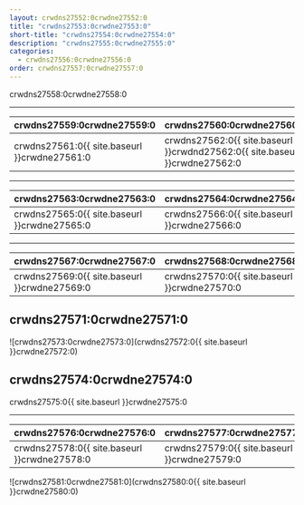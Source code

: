 ```yaml
---
layout: crwdns27552:0crwdne27552:0
title: "crwdns27553:0crwdne27553:0"
short-title: "crwdns27554:0crwdne27554:0"
description: "crwdns27555:0crwdne27555:0"
categories:
  - crwdns27556:0crwdne27556:0
order: crwdns27557:0crwdne27557:0
---
```

crwdns27558:0crwdne27558:0

<hr />

| crwdns27559:0crwdne27559:0                               | crwdns27560:0crwdne27560:0                                                  |
| -------------------------------------------------------- | --------------------------------------------------------------------------- |
| crwdns27561:0{{ site.baseurl }}crwdne27561:0&nbsp;&nbsp; | crwdns27562:0{{ site.baseurl }}crwdnd27562:0{{ site.baseurl }}crwdne27562:0 |

<hr />

| crwdns27563:0crwdne27563:0                               | crwdns27564:0crwdne27564:0                   |
| -------------------------------------------------------- | -------------------------------------------- |
| crwdns27565:0{{ site.baseurl }}crwdne27565:0&nbsp;&nbsp; | crwdns27566:0{{ site.baseurl }}crwdne27566:0 |

<hr />

| crwdns27567:0crwdne27567:0                               | crwdns27568:0crwdne27568:0                   |
| -------------------------------------------------------- | -------------------------------------------- |
| crwdns27569:0{{ site.baseurl }}crwdne27569:0&nbsp;&nbsp; | crwdns27570:0{{ site.baseurl }}crwdne27570:0 |

## crwdns27571:0crwdne27571:0

![crwdns27573:0crwdne27573:0](crwdns27572:0{{ site.baseurl }}crwdne27572:0)

## crwdns27574:0crwdne27574:0

crwdns27575:0{{ site.baseurl }}crwdne27575:0

<hr />

| crwdns27576:0crwdne27576:0                   | crwdns27577:0crwdne27577:0                   |
| -------------------------------------------- | -------------------------------------------- |
| crwdns27578:0{{ site.baseurl }}crwdne27578:0 | crwdns27579:0{{ site.baseurl }}crwdne27579:0 |

![crwdns27581:0crwdne27581:0](crwdns27580:0{{ site.baseurl }}crwdne27580:0)